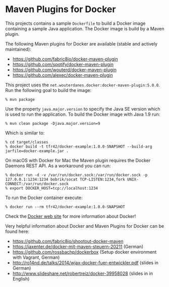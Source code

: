 # Maven Plugins for Docker

This projects contains a sample ```Dockerfile``` to build a Docker image containing a sample Java application.
The Docker image is build by a Maven plugin.

The following Maven plugins for Docker are available (stable and actively maintained):
 * https://github.com/fabric8io/docker-maven-plugin
 * https://github.com/spotify/docker-maven-plugin
 * https://github.com/wouterd/docker-maven-plugin 
 * https://github.com/alexec/docker-maven-plugin 

This project uses the ```net.wouterdanes.docker:docker-maven-plugin:5.0.0```. Run the following goal to build the image:

    % mvn package
    
Use the property ```java.major.version``` to specify the Java SE version which is used to run the application. 
To build the Docker image with Java 1.9 run:
    
    % mvn clean package -Djava.major.version=9
    
Which is similar to:

    % cd target/classes 
    % docker build -t tfr42/docker-example:1.0.0-SNAPSHOT --build-arg jarfile=docker-example.jar .

On macOS with Docker for Mac the Maven plugin requires the Docker Daemons REST API. As a workaround you can run:
    
    % docker run -d -v /var/run/docker.sock:/var/run/docker.sock -p 127.0.0.1:1234:1234 bobrik/socat TCP-LISTEN:1234,fork UNIX-CONNECT:/var/run/docker.sock
    % export DOCKER_HOST=tcp://localhost:1234

To run the Docker container execute:
    
    % docker run --rm tfr42/docker-example:1.0.0-SNAPSHOT 

Check the [Docker web site](https://www.docker.com/) for more information about Docker! 

Very helpful information about Docker and Maven Plugins for Docker can be found here:
 * https://github.com/fabric8io/shootout-docker-maven
 * https://jaxenter.de/docker-mit-maven-steuern-20211 (German)
 * https://github.com/rossbachp/dockerbox (Setup docker environment with Vagrant, German)
 * http://ro14nd.de/talks/2014/wjax-docker-fuer-entwickler.pdf (slides in German)
 * http://www.slideshare.net/robertreiz/docker-39958028 (slides in in English)
